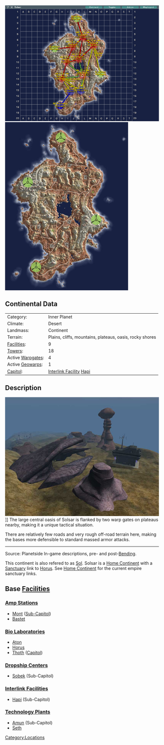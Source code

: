 ![](images/SolsarMap.jpg "fig:SolsarMap.jpg")
![](images/Solsar_Terrain.jpg "fig:Solsar_Terrain.jpg")

## Continental Data

|                                             |                                                                                   |
| ------------------------------------------- | --------------------------------------------------------------------------------- |
| Category:                                   | Inner Planet                                                                      |
| Climate:                                    | Desert                                                                            |
| Landmass:                                   | Continent                                                                         |
| Terrain:                                    | Plains, cliffs, mountains, plateaus, oasis, rocky shores                          |
| [Facilities](Facilities.md "wikilink"):     | 9                                                                                 |
| [Towers](Tower.md "wikilink"):              | 18                                                                                |
| Active [Warpgates](Warpgate.md "wikilink"): | 4                                                                                 |
| Active [Geowarps](Geowarp.md "wikilink"):   | 1                                                                                 |
| [Capitol](Capitol.md "wikilink"):           | [Interlink Facility](Interlink_Facility.md "wikilink") [Hapi](Hapi.md "wikilink") |

## Description

![](images/Rockswarpgate.jpg "fig:Rockswarpgate.jpg")\]\] The large central
oasis of Solsar is flanked by two warp gates on plateaus nearby, making
it a unique tactical situation.

There are relatively few roads and very rough off-road terrain here,
making the bases more defensible to standard massed armor attacks.

---

Source: Planetside In-game descriptions, pre- and
post-[Bending](Bending.md "wikilink").

This continent is also refered to as
[Sol](Acronyms_and_Slang.md "wikilink"). Solsar is a [Home
Continent](Home_Continent.md "wikilink") with a
[Sanctuary](Sanctuary.md "wikilink") link to [Horus](Horus.md "wikilink"). See
[Home Continent](Home_Continent.md "wikilink") for the current empire
sanctuary links.

## Base [Facilities](Facilities.md "wikilink")

### [Amp Stations](Amp_Station.md "wikilink")

- [Mont](Mont.md "wikilink") ([Sub-Capitol](Sub.$1.md "wikilink"))
- [Bastet](Bastet.md "wikilink")

### [Bio Laboratories](Bio_Laboratories.md "wikilink")

- [Aton](Aton.md "wikilink")
- [Horus](Horus.md "wikilink")
- [Thoth](Thoth.md "wikilink") ([Capitol](Capitol.md "wikilink"))

### [Dropship Centers](Dropship_Center.md "wikilink")

- [Sobek](Sobek.md "wikilink") (Sub-Capitol)

### [Interlink Facilities](Interlink_Facilities.md "wikilink")

- [Hapi](Hapi.md "wikilink") (Sub-Capitol)

### [Technology Plants](Technology_Plant.md "wikilink")

- [Amun](Amun.md "wikilink") (Sub-Capitol)
- [Seth](Seth.md "wikilink")

[Category:Locations](Category:Locations.md "wikilink")
